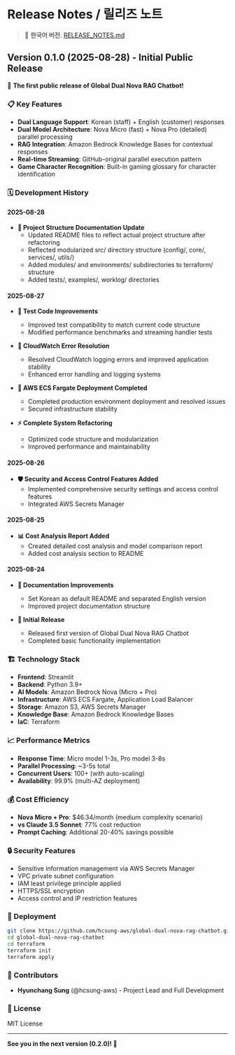 # Release Notes / 릴리즈 노트

> 📖 **한국어 버전**: [RELEASE_NOTES.md](RELEASE_NOTES.md)

## Version 0.1.0 (2025-08-28) - Initial Public Release

🎉 **The first public release of Global Dual Nova RAG Chatbot!**

### 📋 Key Features

- **Dual Language Support**: Korean (staff) + English (customer) responses
- **Dual Model Architecture**: Nova Micro (fast) + Nova Pro (detailed) parallel processing
- **RAG Integration**: Amazon Bedrock Knowledge Bases for contextual responses
- **Real-time Streaming**: GitHub-original parallel execution pattern
- **Game Character Recognition**: Built-in gaming glossary for character identification

### 🗓️ Development History

#### 2025-08-28
- **📁 Project Structure Documentation Update**
  - Updated README files to reflect actual project structure after refactoring
  - Reflected modularized src/ directory structure (config/, core/, services/, utils/)
  - Added modules/ and environments/ subdirectories to terraform/ structure
  - Added tests/, examples/, worklog/ directories

#### 2025-08-27
- **🧪 Test Code Improvements**
  - Improved test compatibility to match current code structure
  - Modified performance benchmarks and streaming handler tests

- **🔧 CloudWatch Error Resolution**
  - Resolved CloudWatch logging errors and improved application stability
  - Enhanced error handling and logging systems

- **🚀 AWS ECS Fargate Deployment Completed**
  - Completed production environment deployment and resolved issues
  - Secured infrastructure stability

- **⚡ Complete System Refactoring**
  - Optimized code structure and modularization
  - Improved performance and maintainability

#### 2025-08-26
- **🛡️ Security and Access Control Features Added**
  - Implemented comprehensive security settings and access control features
  - Integrated AWS Secrets Manager

#### 2025-08-25
- **📊 Cost Analysis Report Added**
  - Created detailed cost analysis and model comparison report
  - Added cost analysis section to README

#### 2025-08-24
- **📝 Documentation Improvements**
  - Set Korean as default README and separated English version
  - Improved project documentation structure

- **🚀 Initial Release**
  - Released first version of Global Dual Nova RAG Chatbot
  - Completed basic functionality implementation

### 🏗️ Technology Stack

- **Frontend**: Streamlit
- **Backend**: Python 3.9+
- **AI Models**: Amazon Bedrock Nova (Micro + Pro)
- **Infrastructure**: AWS ECS Fargate, Application Load Balancer
- **Storage**: Amazon S3, AWS Secrets Manager
- **Knowledge Base**: Amazon Bedrock Knowledge Bases
- **IaC**: Terraform

### 📈 Performance Metrics

- **Response Time**: Micro model 1-3s, Pro model 3-8s
- **Parallel Processing**: ~3-5s total
- **Concurrent Users**: 100+ (with auto-scaling)
- **Availability**: 99.9% (multi-AZ deployment)

### 💰 Cost Efficiency

- **Nova Micro + Pro**: $46.34/month (medium complexity scenario)
- **vs Claude 3.5 Sonnet**: 77% cost reduction
- **Prompt Caching**: Additional 20-40% savings possible

### 🔒 Security Features

- Sensitive information management via AWS Secrets Manager
- VPC private subnet configuration
- IAM least privilege principle applied
- HTTPS/SSL encryption
- Access control and IP restriction features

### 🚀 Deployment

```bash
git clone https://github.com/hcsung-aws/global-dual-nova-rag-chatbot.git
cd global-dual-nova-rag-chatbot
cd terraform
terraform init
terraform apply
```

### 🤝 Contributors

- **Hyunchang Sung** (@hcsung-aws) - Project Lead and Full Development

### 📄 License

MIT License

---

**See you in the next version (0.2.0)! 🚀**
